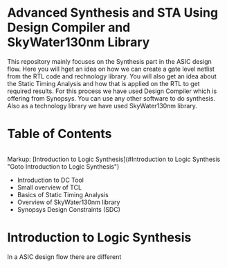 # Advanced Synthesis and STA Using Design Compiler and SkyWater130nm Library
This repository mainly focuses on the Synthesis part in the ASIC design flow. Here you will hget an idea on how we can create a gate level netlist from the RTL code and rechnology library. You will also get an idea about the Static Timing Analysis and how that is applied on the RTL to get required results.
For this process we have used Design Compiler which is offering from Synopsys. You can use any other software to do synthesis. Also as a technology library we have used SkyWater130nm library.

# Table of Contents <h6>
Markup: [Introduction to Logic Synthesis](#Introduction to Logic Synthesis "Goto Introduction to Logic Synthesis")
* Introduction to DC Tool
* Small overview of TCL
* Basics of Static Timing Analysis
* Overview of SkyWater130nm library
* Synopsys Design Constraints (SDC)

# Introduction to Logic Synthesis
In a ASIC design flow there are different 
